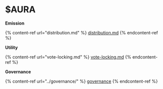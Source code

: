 # $AURA

**Emission**

{% content-ref url="distribution.md" %}
[distribution.md](distribution.md)
{% endcontent-ref %}



**Utility**

{% content-ref url="vote-locking.md" %}
[vote-locking.md](vote-locking.md)
{% endcontent-ref %}



**Governance**

{% content-ref url="../governance/" %}
[governance](../governance/)
{% endcontent-ref %}


